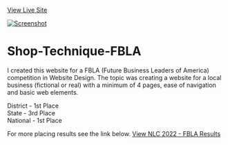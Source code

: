 <a href="https://shop-technique-fbla.pages.dev/">View Live Site</a>

[![Screenshot](https://shop-technique-fbla.pages.dev/)](https://i.postimg.cc/3xWtMRKw/image.png)

# Shop-Technique-FBLA
I created this website for a FBLA (Future Business Leaders of America) competition in Website Design. The topic was creating a website for a local business (fictional or real) with a minimum of 4 pages, ease of navigation and basic web elements.

District - 1st Place <br>
State - 3rd Place <br>
National - 1st Place

For more placing results see the link below.
<a href="https://fbla-nlc.org/wp-content/uploads/2022/07/FBLA-Complete-Winner-List.pdf#page=74">View NLC 2022 - FBLA Results</a>
